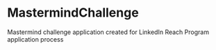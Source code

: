 # MastermindChallenge
Mastermind challenge application created for LinkedIn Reach Program application process
